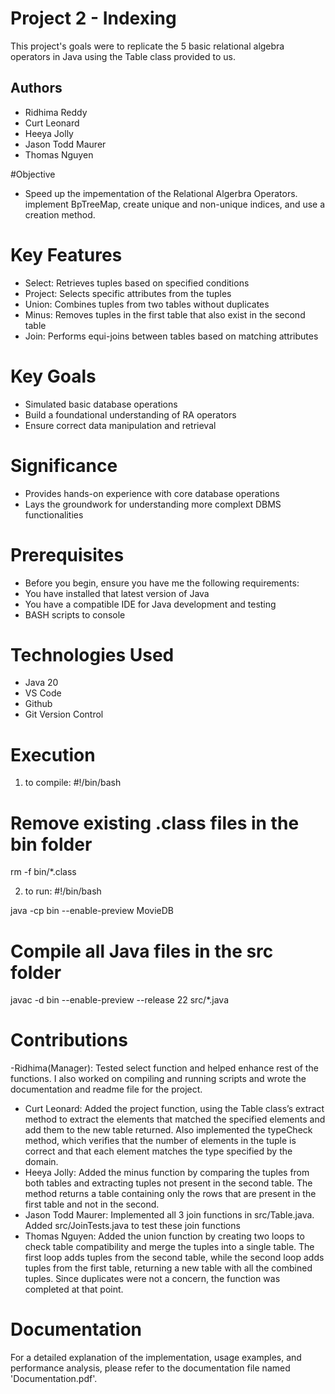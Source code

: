 

# Project 2 - Indexing

This project's goals were to replicate the 5 basic relational algebra operators in Java using the Table class provided to us. 

## Authors
- Ridhima Reddy
- Curt Leonard
- Heeya Jolly
- Jason Todd Maurer
- Thomas Nguyen

#Objective
- Speed up the impementation of the Relational Algerbra Operators. implement BpTreeMap, create unique and non-unique indices, and use a creation method.

# Key Features

- Select: Retrieves tuples based on specified conditions
- Project: Selects specific attributes from the tuples
- Union: Combines tuples from two tables without duplicates
- Minus: Removes tuples in the first table that also exist in the second table
- Join: Performs equi-joins between tables based on matching attributes

# Key Goals
- Simulated basic database operations
- Build a foundational understanding of RA operators
- Ensure correct data manipulation and retrieval

# Significance
- Provides hands-on experience with core database operations
- Lays the groundwork for understanding more complext DBMS functionalities

# Prerequisites
- Before you begin, ensure you have me the following requirements:
- You have installed that latest version of Java
- You have a compatible IDE for Java development and testing
- BASH scripts to console

# Technologies Used
- Java 20
- VS Code
- Github
- Git Version Control

# Execution
1. to compile:
 #!/bin/bash

# Remove existing .class files in the bin folder
rm -f bin/*.class

2. to run:
#!/bin/bash

java -cp  bin --enable-preview MovieDB

# Compile all Java files in the src folder
javac -d bin --enable-preview --release 22 src/*.java

# Contributions
-Ridhima(Manager): Tested select function and helped enhance rest of the functions. I also worked on compiling and running scripts and wrote the documentation and readme file for the project.
- Curt Leonard: Added the project function, using the Table class’s extract method to extract the elements that matched the specified elements and add them to the new table returned. Also implemented the typeCheck method, which verifies that the number of elements in the tuple is correct and that each element matches the type specified by the domain.
- Heeya Jolly: Added the minus function by comparing the tuples from both tables and extracting tuples not present in the second table. The method returns a table containing only the rows that are present in the first table and not in the second.
- Jason Todd Maurer: Implemented all 3 join functions in src/Table.java. Added src/JoinTests.java to test these join functions
- Thomas Nguyen: Added the union function by creating two loops to check table compatibility and merge the tuples into a single table. The first loop adds tuples from the second table, while the second loop adds tuples from the first table, returning a new table with all the combined tuples. Since duplicates were not a concern, the function was completed at that point.


# Documentation
For a detailed explanation of the implementation, usage examples, and performance analysis, please refer to the documentation file named 'Documentation.pdf'.




